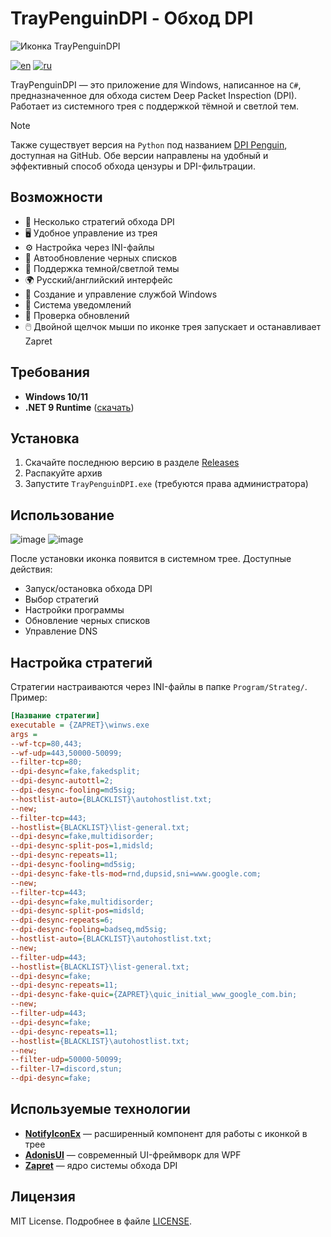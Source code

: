 # TrayPenguinDPI - Обход DPI

![Иконка TrayPenguinDPI](https://github.com/zhivem/TrayPenguinDPI/blob/master/penguin_icon.ico)

[![en](https://img.shields.io/badge/lang-en-red.svg)](./README.EN.md)
[![ru](https://img.shields.io/badge/lang-ru-green.svg)](./README.md)

TrayPenguinDPI — это приложение для Windows, написанное на `C#`, предназначенное для обхода систем Deep Packet Inspection (DPI). Работает из системного трея с поддержкой тёмной и светлой тем. 

> [!NOTE]
> Также существует версия на `Python` под названием [DPI Penguin](https://github.com/zhivem/DPI-Penguin), доступная на GitHub. Обе версии направлены на удобный и эффективный способ обхода цензуры и DPI-фильтрации. 

## Возможности

- 🚀 Несколько стратегий обхода DPI
- 🖥️ Удобное управление из трея
- ⚙️ Настройка через INI-файлы
- 🔄 Автообновление черных списков
- 🌙 Поддержка темной/светлой темы
- 🌍 Русский/английский интерфейс
- 🔧 Создание и управление службой Windows
- 🔔 Система уведомлений
- 🔄 Проверка обновлений
- 🖱️ Двойной щелчок мыши по иконке трея запускает и останавливает Zapret

## Требования

- **Windows 10/11**
- **.NET 9 Runtime** ([скачать](https://dotnet.microsoft.com/ru-ru/download))

## Установка

1. Скачайте последнюю версию в разделе [Releases](https://github.com/zhivem/TrayPenguinDPI/releases)
2. Распакуйте архив
3. Запустите `TrayPenguinDPI.exe` (требуются права администратора)

## Использование
![image](https://github.com/user-attachments/assets/a1b6791b-c67f-44e3-826a-039540c187b3)
![image](https://github.com/user-attachments/assets/99f23d6d-b10b-4ffc-a96a-d7153755a485)

После установки иконка появится в системном трее. Доступные действия:

- Запуск/остановка обхода DPI
- Выбор стратегий
- Настройки программы
- Обновление черных списков
- Управление DNS

## Настройка стратегий

Стратегии настраиваются через INI-файлы в папке `Program/Strateg/`. Пример:

```ini
[Название стратегии]
executable = {ZAPRET}\winws.exe
args = 
--wf-tcp=80,443;
--wf-udp=443,50000-50099;
--filter-tcp=80;
--dpi-desync=fake,fakedsplit;
--dpi-desync-autottl=2;
--dpi-desync-fooling=md5sig;
--hostlist-auto={BLACKLIST}\autohostlist.txt;
--new;
--filter-tcp=443;
--hostlist={BLACKLIST}\list-general.txt;
--dpi-desync=fake,multidisorder;
--dpi-desync-split-pos=1,midsld;
--dpi-desync-repeats=11;
--dpi-desync-fooling=md5sig;
--dpi-desync-fake-tls-mod=rnd,dupsid,sni=www.google.com;
--new;
--filter-tcp=443;
--dpi-desync=fake,multidisorder;
--dpi-desync-split-pos=midsld;
--dpi-desync-repeats=6;
--dpi-desync-fooling=badseq,md5sig;
--hostlist-auto={BLACKLIST}\autohostlist.txt;
--new;
--filter-udp=443;
--hostlist={BLACKLIST}\list-general.txt;
--dpi-desync=fake;
--dpi-desync-repeats=11;
--dpi-desync-fake-quic={ZAPRET}\quic_initial_www_google_com.bin;
--new;
--filter-udp=443;
--dpi-desync=fake;
--dpi-desync-repeats=11;
--hostlist={BLACKLIST}\autohostlist.txt;
--new;
--filter-udp=50000-50099;
--filter-l7=discord,stun;
--dpi-desync=fake;
```

## Используемые технологии

- **[NotifyIconEx](https://github.com/lemutec/NotifyIconEx)** — расширенный компонент для работы с иконкой в трее  
- **[AdonisUI](https://github.com/benruehl/adonis-ui)** — современный UI-фреймворк для WPF  
- **[Zapret](https://github.com/bol-van/zapret)** — ядро системы обхода DPI  

## Лицензия

MIT License. Подробнее в файле [LICENSE](https://raw.githubusercontent.com/zhivem/TrayPenguinDPI/refs/heads/master/LICENSE.txt).
